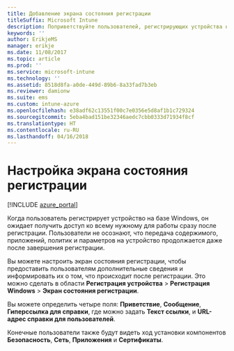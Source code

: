 ```yaml
---
title: Добавление экрана состояния регистрации
titleSuffix: Microsoft Intune
description: Поприветствуйте пользователей, регистрирующих устройства на базе Windows 10.
keywords: ''
author: ErikjeMS
manager: erikje
ms.date: 11/08/2017
ms.topic: article
ms.prod: ''
ms.service: microsoft-intune
ms.technology: ''
ms.assetid: 8518d8fa-a0de-449d-89b6-8a33fad7b3eb
ms.reviewer: damionw
ms.suite: ems
ms.custom: intune-azure
ms.openlocfilehash: e38adf62c13551f00c7e0356e5d8af1b1c729324
ms.sourcegitcommit: 5eba4bad151be32346aedc7cbb0333d71934f8cf
ms.translationtype: HT
ms.contentlocale: ru-RU
ms.lasthandoff: 04/16/2018
---
```

# <a name="set-up-an-enrollment-status-screen"></a>Настройка экрана состояния регистрации

[!INCLUDE [azure_portal](./includes/azure_portal.md)]

Когда пользователь регистрирует устройство на базе Windows, он ожидает получить доступ ко всему нужному для работы сразу после регистрации. Пользователи не осознают, что передача содержимого, приложений, политик и параметров на устройство продолжается даже после завершения регистрации.

Вы можете настроить экран состояния регистрации, чтобы предоставить пользователям дополнительные сведения и информировать их о том, что происходит после регистрации. Это можно сделать в области **Регистрация устройства** > **Регистрация Windows** > **Экран состояния регистрации**.

Вы можете определить четыре поля: **Приветствие**, **Сообщение**, **Гиперссылка для справки**, где можно задать **Текст ссылки**, и **URL-адрес справки для пользователей**.

Конечные пользователи также будут видеть ход установки компонентов **Безопасность**, **Сеть**, **Приложения** и **Сертификаты**.
